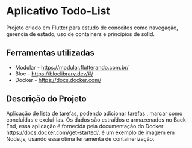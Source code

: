 # Aplicativo Todo-List

Projeto criado em Flutter para estudo de conceitos como navegação, gerencia de estado, uso de containers e princípios de solid.

## Ferramentas utilizadas

* Modular - <https://modular.flutterando.com.br/>
* Bloc - <https://bloclibrary.dev/#/>
* Docker - <https://docs.docker.com/>


## Descrição do Projeto

Aplicação de lista de tarefas, podendo adicionar tarefas , marcar como concluídas e excluí-las. Os dados são estraídos e armazenados no Back End, essa aplicação é fornecida pela documentação do Docker <https://docs.docker.com/get-started/>,  é um exemplo de imagem em Node.js,  usando essa ótima ferramenta de containerização. 
